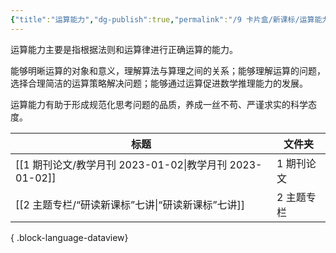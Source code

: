 ```yaml
---
{"title":"运算能力","dg-publish":true,"permalink":"/9 卡片盒/新课标/运算能力/","dgPassFrontmatter":true,"noteIcon":""}
---
```



运算能力主要是指根据法则和运算律进行正确运算的能力。

能够明晰运算的对象和意义，理解算法与算理之间的关系；能够理解运算的问题，选择合理简洁的运算策略解决问题；能够通过运算促进数学推理能力的发展。

运算能力有助于形成规范化思考问题的品质，养成一丝不苟、严谨求实的科学态度。

| 标题                                             | 文件夹    |
| ---------------------------------------------- | ------ |
| [[1 期刊论文/教学月刊 2023-01-02\|教学月刊 2023-01-02]] | 1 期刊论文 |
| [[2 主题专栏/“研读新课标”七讲\|“研读新课标”七讲]]             | 2 主题专栏 |

{ .block-language-dataview}